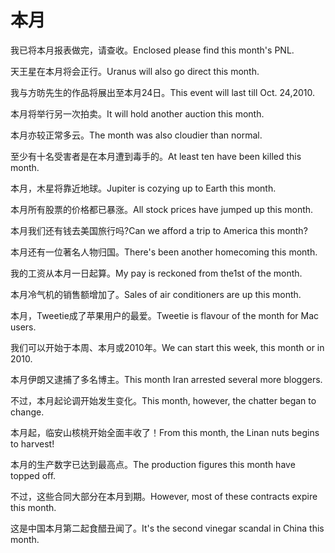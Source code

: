 # 本月

<p><span class="chinese">我已将本月报表做完，请查收。</span><span class="english">Enclosed please find this month's PNL.</span></p>

<p><span class="chinese">天王星在本月将会正行。</span><span class="english">Uranus will also go direct this month.</span></p>

<p><span class="chinese">我与方昉先生的作品将展出至本月24日。</span><span class="english">This event will last till Oct. 24,2010.</span></p>

<p><span class="chinese">本月将举行另一次拍卖。</span><span class="english">It will hold another auction this month.</span></p>

<p><span class="chinese">本月亦较正常多云。</span><span class="english">The month was also cloudier than normal.</span></p>

<p><span class="chinese">至少有十名受害者是在本月遭到毒手的。</span><span class="english">At least ten have been killed this month.</span></p>

<p><span class="chinese">本月，木星将靠近地球。</span><span class="english">Jupiter is cozying up to Earth this month.</span></p>

<p><span class="chinese">本月所有股票的价格都已暴涨。</span><span class="english">All stock prices have jumped up this month.</span></p>

<p><span class="chinese">本月我们还有钱去美国旅行吗?</span><span class="english">Can we afford a trip to America this month?</span></p>

<p><span class="chinese">本月还有一位著名人物归国。</span><span class="english">There's been another homecoming this month.</span></p>

<p><span class="chinese">我的工资从本月一日起算。</span><span class="english">My pay is reckoned from the1st of the month.</span></p>

<p><span class="chinese">本月冷气机的销售额增加了。</span><span class="english">Sales of air conditioners are up this month.</span></p>

<p><span class="chinese">本月，Tweetie成了苹果用户的最爱。</span><span class="english">Tweetie is flavour of the month for Mac users.</span></p>

<p><span class="chinese">我们可以开始于本周、本月或2010年。</span><span class="english">We can start this week, this month or in 2010.</span></p>

<p><span class="chinese">本月伊朗又逮捕了多名博主。</span><span class="english">This month Iran arrested several more bloggers.</span></p>

<p><span class="chinese">不过，本月起论调开始发生变化。</span><span class="english">This month, however, the chatter began to change.</span></p>

<p><span class="chinese">本月起，临安山核桃开始全面丰收了！</span><span class="english">From this month, the Linan nuts begins to harvest!</span></p>

<p><span class="chinese">本月的生产数字已达到最高点。</span><span class="english">The production figures this month have topped off.</span></p>

<p><span class="chinese">不过，这些合同大部分在本月到期。</span><span class="english">However, most of these contracts expire this month.</span></p>

<p><span class="chinese">这是中国本月第二起食醋丑闻了。</span><span class="english">It's the second vinegar scandal in China this month.</span></p>


